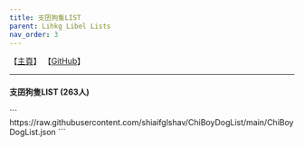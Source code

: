 ```yaml
---
title: 支囝狗隻LIST
parent: Lihkg Libel Lists
nav_order: 3
---
```

【[主頁](https://lih.kg/ioxQqS)】 【[GitHub](https://github.com/shiaifglshav/ChiBoyDogList)】
***

<h4>支囝狗隻LIST (263人)</h4>
```
https://raw.githubusercontent.com/shiaifglshav/ChiBoyDogList/main/ChiBoyDogList.json
```
